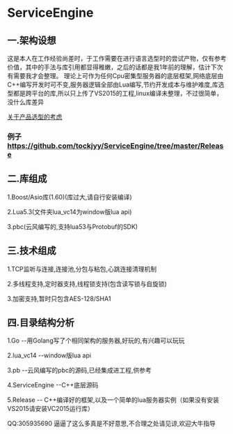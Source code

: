 # ServiceEngine
## 一.架构设想
这是本人在工作经验尚差时，于工作需要在进行语言选型时的尝试产物，仅有参考价值，其中的手法与库引用都显得稚嫩，之后的话都是我1年前的理解，估计下次有需要我才会整理。
理论上可作为任何Cpu密集型服务器的底层框架,网络底层由C++编写开发时可不变,服务器逻辑全部由Lua编写,节约开发成本与维护难度,库选型都是跨平台的库,所以只上传了VS2015的工程,linux编译未整理，不过很简单，没什么库差异

[关于产品选型的考虑](https://github.com/tockjyy/ServiceEngine/wiki/关于分布式联机游戏匹配系统实现的架构设想)
### 例子 https://github.com/tockjyy/ServiceEngine/tree/master/Release
## 二.库组成
1.Boost/Asio库(1.60)(库过大,请自行安装编译)

2.Lua5.3(文件夹lua_vc14为window版lua api)

3.pbc(云风编写的,支持lua53与Protobuf的SDK)
## 三.技术组成
1.TCP监听与连接,连接池,分包与粘包,心跳连接清理机制

2.多线程支持,定时器支持,线程锁支持(包含读写锁与自旋锁)

3.加密支持,暂时只包含AES-128/SHA1
## 四.目录结构分析
1.Go --用Golang写了个相同架构的服务器,好玩的,有兴趣可以玩玩

2.lua_vc14 --window版lua api

3.pb --云风编写的pbc的源码,已经集成进工程,供参考

4.ServiceEngine --C++底层源码

5.Release -- C++编译好的框架,以及一个简单的lua服务器实例（如果没有安装VS2015请安装VC2015运行库）

QQ:305935690 逼逼了这么多真是不好意思,不合理之处请见谅,欢迎大牛指导



